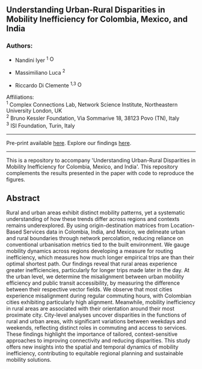 ## Understanding Urban-Rural Disparities in Mobility Inefficiency for Colombia, Mexico, and India

### Authors:

* Nandini Iyer <sup>1</sup> [<img src="https://i.vimeocdn.com/portrait/4202369_60x60?sig=9bca2cf9bcca8e574a01728a2766c9402e9679900c285517717017ebcae9e227&v=1" alt="ORCID" height="16">](https://orcid.org/0000-0002-5683-3023)

* Massimiliano Luca <sup>2</sup>

* Riccardo Di Clemente <sup>1,3</sup> [<img src="https://i.vimeocdn.com/portrait/4202369_60x60?sig=9bca2cf9bcca8e574a01728a2766c9402e9679900c285517717017ebcae9e227&v=1" alt="ORCID" height="16">](https://orcid.org/0000-0001-8005-6351)

Affiliations:<br>
<sup>1</sup> Complex Connections Lab, Network Science Institute, Northeastern University London, UK <br>
<sup>2</sup> Bruno Kessler Foundation, Via Sommarive 18, 38123 Povo (TN), Italy <br>
<sup>3</sup> ISI Foundation, Turin, Italy <br>

____
Pre-print available [here](https://google.com).
Explore our findings [here](https://www.riccardodiclemente.com/projects/rural_urban.html).
____

This is a repository to accompany 'Understanding Urban-Rural Disparities in Mobility Inefficiency for Colombia, Mexico, and India'. This repository complements the results presented in the paper with code to reproduce the figures.

## Abstract

Rural and urban areas exhibit distinct mobility patterns, yet a systematic understanding of how these trends differ across regions and contexts remains underexplored. By using origin-destination matrices from Location-Based Services data in Colombia, India, and Mexico, we delineate urban and rural boundaries through network percolation, reducing reliance on conventional urbanisation metrics tied to the built environment. We gauge mobility dynamics across regions developing a measure for routing inefficiency, which measures how much longer empirical trips are than their optimal shortest path. Our findings reveal that rural areas experience greater inefficiencies, particularly for longer trips made later in the day. At the urban level, we determine the misalignment between urban mobility efficiency and public transit accessibility, by measuring the difference between their respective vector fields. We observe that most cities experience misalignment during regular commuting hours, with Colombian cities exhibiting particularly high alignment. Meanwhile, mobility inefficiency in rural areas are associated with their orientation around their most proximate city. City-level analyses uncover disparities in the functions of rural and urban areas, with significant variations between weekdays and weekends, reflecting distinct roles in commuting and access to services. These findings highlight the importance of tailored, context-sensitive approaches to improving connectivity and reducing disparities. This study offers new insights into the spatial and temporal dynamics of mobility inefficiency, contributing to equitable regional planning and sustainable mobility solutions.


